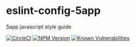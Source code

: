 # eslint-config-5app

5app javascript style guide

[![CircleCI](https://circleci.com/gh/5app/eslint-config-5app.svg?style=shield)](https://circleci.com/gh/5app/eslint-config-5app)
[![NPM Version](https://img.shields.io/npm/v/eslint-config-5app.svg)](https://www.npmjs.com/package/eslint-config-5app)
[![Known Vulnerabilities](https://snyk.io/test/github/5app/eslint-config-5app/badge.svg)](https://snyk.io/test/github/5app/eslint-config-5app)
